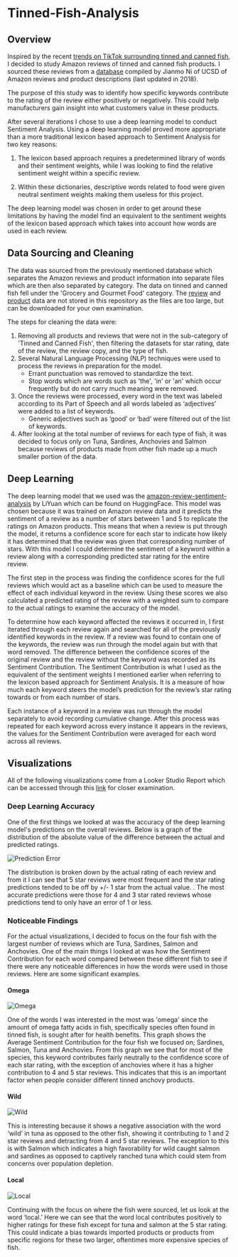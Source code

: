 # Tinned-Fish-Analysis

## Overview

Inspired by the recent [trends on TikTok surrounding tinned and canned fish](https://time.com/6250195/tinned-fish-tiktok-shortage/), I decided to study Amazon reviews of tinned and canned fish products. I sourced these reviews from a [database](https://cseweb.ucsd.edu/~jmcauley/datasets/amazon_v2/) compiled by Jianmo Ni of UCSD of Amazon reviews and product descriptions (last updated in 2018). 

The purpose of this study was to identify how specific keywords contribute to the rating of the review either positively or negatively. This could help manufacturers gain insight into what customers value in these products. 

After several iterations I chose to use a deep learning model to conduct Sentiment Analysis. Using a deep learning model proved more appropriate than a more traditional lexicon based approach to Sentiment Analysis for two key reasons:

  1. The lexicon based approach requires a predetermined library of words and their sentiment weights, while I was looking to find the relative sentiment weight within a specific review.
     
  2. Within these dictionaries, descriptive words related to food were given neutral sentiment weights making them useless for this project.

The deep learning model was chosen in order to get around these limitations by having the model find an equivalent to the sentiment weights of the lexicon based approach which takes into account how words are used in each review.

## Data Sourcing and Cleaning

The data was sourced from the previously mentioned database which separates the Amazon reviews and product information into separate files which are then also separated by category. The data on tinned and canned fish fell under the 'Grocery and Gourmet Food' category. The [review](https://datarepo.eng.ucsd.edu/mcauley_group/data/amazon_v2/categoryFiles/Grocery_and_Gourmet_Food.json.gz) and [product](https://datarepo.eng.ucsd.edu/mcauley_group/data/amazon_v2/metaFiles2/meta_Grocery_and_Gourmet_Food.json.gz) data are not stored in this repository as the files are too large, but can be downloaded for your own examination.

The steps for cleaning the data were:

  1. Removing all products and reviews that were not in the  sub-category of 'Tinned and Canned Fish', then filtering the datasets for star rating, date of the review, the review copy, and the type of fish.
  2. Several Natural Language Processing (NLP) techniques were used to process the reviews in preparation for the model.
     - Errant punctuation was removed to standardize the text.
     - Stop words which are words such as  'the', 'in' or 'an' which occur frequently but do not carry much meaning were removed.
  3. Once the reviews were processed, every word in the text was labeled according to its Part of Speech and all words labeled as ‘adjectives’ were added to a list of keywords.
     - Generic adjectives such as ‘good’ or ‘bad’ were filtered out of the list of keywords.
  4. After looking at the total number of reviews for each type of fish, it was decided to focus only on Tuna, Sardines, Anchovies and Salmon because reviews of products made from other fish made up a much smaller portion of the data.


## Deep Learning

The deep learning model that we used was the [amazon-review-sentiment-analysis](https://huggingface.co/LiYuan/amazon-review-sentiment-analysis) by LiYuan which can be found on HuggingFace. This model was chosen because it was trained on Amazon review data and it predicts the sentiment of a review as a number of stars between 1 and 5 to replicate the ratings on Amazon products. This means that when a review is put through the model, it returns a confidence score for each star to indicate how likely it has determined that the review was given that corresponding number of stars. With this model I could determine the sentiment of a keyword within a review along with a corresponding predicted star rating for the entire review.

The first step in the process was finding the confidence scores for the full reviews which would act as a baseline which can be used to measure the effect of each individual keyword in the review. Using these scores we also calculated a predicted rating of the review with a weighted sum to compare to the actual ratings to examine the accuracy of the model.


To determine how each keyword affected the reviews it occurred in, I first iterated through each review again and searched for all of the previously identified keywords in the review. If a review was found to contain one of the keywords, the review was run through the model again but with that word removed. The difference between the confidence scores of the original review and the review without the keyword was recorded as its Sentiment Contribution. The Sentiment Contribution is what I used as the equivalent of the sentiment weights I mentioned earlier when referring to the lexicon based approach for Sentiment Analysis. It is a measure of how much each keyword steers the model’s prediction for the review’s star rating towards or from each number of stars.

Each instance of a keyword in a review was run through the model separately to avoid recording cumulative change. After this process was repeated for each keyword across every instance it appears in the reviews, the values for the Sentiment Contribution were averaged for each word across all reviews.


## Visualizations

All of the following visualizations come from a Looker Studio Report which can be accessed through this [link](https://lookerstudio.google.com/reporting/79d02342-b0f1-459d-a620-afa5ff19ffd8) for closer examination.

### Deep Learning Accuracy

One of the first things we looked at was the accuracy of the deep learning model's predictions on the overall reviews. Below is a graph of the distribution of the absolute value of the difference between the actual and predicted ratings.

![Prediction Error](https://github.com/wawilson810/Tinned-Fish-Analysis/blob/main/Visualizations/Prediction_Error.png)

The distribution is broken down by the actual rating of each review and from it I can see that 5 star reviews were most frequent and the star rating predictions tended to be off by +/- 1 star from the actual value. . The most accurate predictions were those for 4 and 3 star rated reviews whose predictions tend to only have an error of 1 or less.

### Noticeable Findings

For the actual visualizations, I decided to focus on the four fish with the largest number of reviews which are Tuna, Sardines, Salmon and Anchovies. One of the main things I looked at was how the Sentiment Contribution for each word compared between these different fish to see if there were any noticeable differences in how the words were used in those reviews. Here are some significant examples.

#### Omega

![Omega](https://github.com/wawilson810/Tinned-Fish-Analysis/blob/main/Visualizations/omega.png)

One of the words I was interested in the most was 'omega' since the amount of omega fatty acids in fish, specifically species often found in tinned fish, is sought after for health benefits. This graph shows the Average Sentiment Contribution for the four fish we focused on; Sardines, Salmon, Tuna and Anchovies. From this graph we see that for most of the species, this keyword contributes fairly neutrally to the confidence score of each star rating, with the exception of anchovies where it has a higher contribution to 4 and 5 star reviews. This indicates that this is an important factor when people consider different tinned anchovy products.

#### Wild

![Wild](https://github.com/wawilson810/Tinned-Fish-Analysis/blob/main/Visualizations/wild.png)

This is interesting because it shows a negative association with the word ‘wild’ in tuna as opposed to the other fish, showing it contributing to 1 and 2 star reviews and detracting from 4 and 5 star reviews. The exception to this is with Salmon which indicates a high favorability for wild caught salmon and sardines as opposed to captively ranched tuna which could stem from concerns over population depletion.

#### Local

![Local](https://github.com/wawilson810/Tinned-Fish-Analysis/blob/main/Visualizations/local.png)

Continuing with the focus on where the fish were sourced, let us look at the word ‘local.’ Here we can see that the word local contributes positively to higher ratings for these fish except for tuna and salmon at the 5 star rating. This could indicate a bias towards imported products or products from specific regions for these two larger, oftentimes more expensive species of fish.
